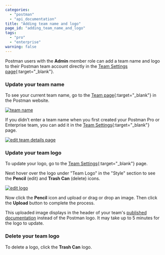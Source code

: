 ```yaml
---
categories:
  - "postman"
  - "api_documentation"
title: "Adding team name and logo"
page_id: "adding_team_name_and_logo"
tags: 
  - "pro"
  - "enterprise"
warning: false
---
```


Postman users with the **Admin** member role can add a team name and logo to their Postman team account directly in the [Team Settings page](https://app.getpostman.com/dashboard/teams/edit){:target="_blank"}.

### Update your team name

To see your current team name, go to the [Team page](https://app.getpostman.com/dashboard/teams){:target="_blank"} in the Postman website.

[![team name](https://s3.amazonaws.com/postman-static-getpostman-com/postman-docs/docs-team2.png)](https://s3.amazonaws.com/postman-static-getpostman-com/postman-docs/docs-team2.png)

If you didn’t enter a team name when you first created your Postman Pro or Enterprise team, you can add it in the [Team Settings](https://app.getpostman.com/dashboard/teams){:target="_blank"} page.

[![edit team details page](https://s3.amazonaws.com/postman-static-getpostman-com/postman-docs/team-settings-plain.png)](https://s3.amazonaws.com/postman-static-getpostman-com/postman-docs/team-settings-plain.png)

### Update your team logo

To update your logo, go to the [Team Settings](https://app.getpostman.com/dashboard/teams/edit){:target="_blank"} page.

Next hover over the logo under "Team Logo" in the "Style" section to see the **Pencil** (edit) and **Trash Can** (delete) icons.

[![edit logo](https://s3.amazonaws.com/postman-static-getpostman-com/postman-docs/team-logo-edit.png)](https://s3.amazonaws.com/postman-static-getpostman-com/postman-docs/team-logo-edit.png)

Now click the **Pencil** icon and upload or drag or drop an image. Then click the **Upload** button to complete the process.

This uploaded image displays in the header of your team's [published documentation](/docs/postman/api_documentation/publishing_public_docs) instead of the Postman logo. It may take up to 5 minutes for the logo to update.

### Delete your team logo

To delete a logo, click the **Trash Can** logo.






